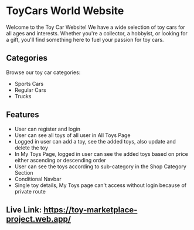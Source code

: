 # ToyCars World Website

Welcome to the Toy Car Website! We have a wide selection of toy cars for all ages and interests. Whether you're a collector, a hobbyist, or looking for a gift, you'll find something here to fuel your passion for toy cars.

## Categories

Browse our toy car categories:

- Sports Cars
- Regular Cars
- Trucks

## Features

- User can register and login
- User can see all toys of all user in All Toys Page
- Logged in user can add a toy, see the added toys, also update and delete the toy
- In My Toys Page, logged in user can see the added toys based on price either ascending or descending order
- User can see the toys according to sub-category in the Shop Category Section
- Conditional Navbar
- Single toy details, My Toys page can't access without login because of private route

## Live Link: https://toy-marketplace-project.web.app/
